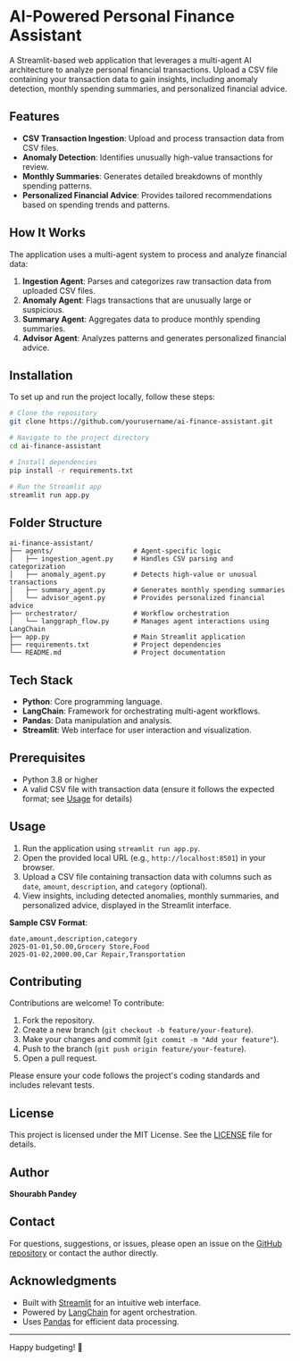 # AI-Powered Personal Finance Assistant

A Streamlit-based web application that leverages a multi-agent AI architecture to analyze personal financial transactions. Upload a CSV file containing your transaction data to gain insights, including anomaly detection, monthly spending summaries, and personalized financial advice.

## Features

- **CSV Transaction Ingestion**: Upload and process transaction data from CSV files.
- **Anomaly Detection**: Identifies unusually high-value transactions for review.
- **Monthly Summaries**: Generates detailed breakdowns of monthly spending patterns.
- **Personalized Financial Advice**: Provides tailored recommendations based on spending trends and patterns.

## How It Works

The application uses a multi-agent system to process and analyze financial data:

1. **Ingestion Agent**: Parses and categorizes raw transaction data from uploaded CSV files.
2. **Anomaly Agent**: Flags transactions that are unusually large or suspicious.
3. **Summary Agent**: Aggregates data to produce monthly spending summaries.
4. **Advisor Agent**: Analyzes patterns and generates personalized financial advice.

## Installation

To set up and run the project locally, follow these steps:

```bash
# Clone the repository
git clone https://github.com/yourusername/ai-finance-assistant.git

# Navigate to the project directory
cd ai-finance-assistant

# Install dependencies
pip install -r requirements.txt

# Run the Streamlit app
streamlit run app.py
```

## Folder Structure

```plaintext
ai-finance-assistant/
├── agents/                    # Agent-specific logic
│   ├── ingestion_agent.py     # Handles CSV parsing and categorization
│   ├── anomaly_agent.py       # Detects high-value or unusual transactions
│   ├── summary_agent.py       # Generates monthly spending summaries
│   └── advisor_agent.py       # Provides personalized financial advice
├── orchestrator/              # Workflow orchestration
│   └── langgraph_flow.py      # Manages agent interactions using LangChain
├── app.py                     # Main Streamlit application
├── requirements.txt           # Project dependencies
└── README.md                  # Project documentation
```

## Tech Stack

- **Python**: Core programming language.
- **LangChain**: Framework for orchestrating multi-agent workflows.
- **Pandas**: Data manipulation and analysis.
- **Streamlit**: Web interface for user interaction and visualization.

## Prerequisites

- Python 3.8 or higher
- A valid CSV file with transaction data (ensure it follows the expected format; see [Usage](#usage) for details)

## Usage

1. Run the application using `streamlit run app.py`.
2. Open the provided local URL (e.g., `http://localhost:8501`) in your browser.
3. Upload a CSV file containing transaction data with columns such as `date`, `amount`, `description`, and `category` (optional).
4. View insights, including detected anomalies, monthly summaries, and personalized advice, displayed in the Streamlit interface.

**Sample CSV Format**:
```csv
date,amount,description,category
2025-01-01,50.00,Grocery Store,Food
2025-01-02,2000.00,Car Repair,Transportation
```

## Contributing

Contributions are welcome! To contribute:

1. Fork the repository.
2. Create a new branch (`git checkout -b feature/your-feature`).
3. Make your changes and commit (`git commit -m "Add your feature"`).
4. Push to the branch (`git push origin feature/your-feature`).
5. Open a pull request.

Please ensure your code follows the project's coding standards and includes relevant tests.

## License

This project is licensed under the MIT License. See the [LICENSE](LICENSE) file for details.

## Author

**Shourabh Pandey**

## Contact

For questions, suggestions, or issues, please open an issue on the [GitHub repository](https://github.com/yourusername/ai-finance-assistant) or contact the author directly.

## Acknowledgments

- Built with [Streamlit](https://streamlit.io/) for an intuitive web interface.
- Powered by [LangChain](https://www.langchain.com/) for agent orchestration.
- Uses [Pandas](https://pandas.pydata.org/) for efficient data processing.

---
Happy budgeting! 💸